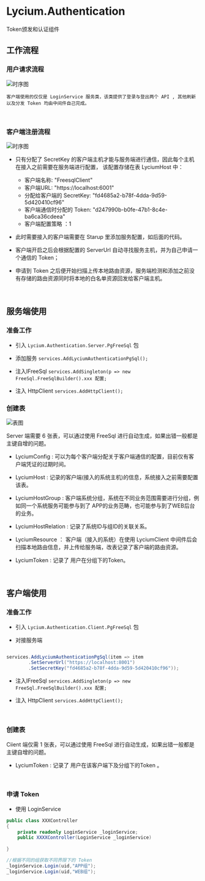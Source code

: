 # Lycium.Authentication
Token颁发和认证组件

## 工作流程

### 用户请求流程 

![时序图](https://github.com/night-moon-studio/Lycium.Authentication/blob/master/images/Token%E6%97%B6%E5%BA%8F%E5%9B%BE.png)
    
    客户端使用的仅仅是 LoginService 服务类，该类提供了登录与登出两个 API , 其他刷新以及分发 Token 均由中间件自己完成。
    
<br/>

### 客户端注册流程

![时序图](https://github.com/night-moon-studio/Lycium.Authentication/blob/master/images/%E5%AE%A2%E6%88%B7%E7%AB%AF%E6%97%B6%E5%BA%8F%E5%9B%BE.png)


  - 只有分配了 SecretKey 的客户端主机才能与服务端进行通信，因此每个主机在接入之前需要在服务端进行配置，
  该配置存储在表 LyciumHost 中： 
  
    - 客户端名称: "FreesqlClient"	
    - 客户端URL: "https://localhost:6001"	
    - 分配给客户端的 SecretKey: "fd4685a2-b78f-4dda-9d59-5d420410cf96"	
    - 客户端通信时分配的 Token: "d247990b-b0fe-47b1-8c4e-ba6ca36cdeea"
    - 客户端配置策略 ：1
  
  - 此时需要接入的客户端需要在 Starup 里添加服务配置，如后面的代码。  
  - 客户端开启之后会根据配置的 ServerUrl 自动寻找服务主机，并为自己申请一个通信的 Token； 
  - 申请到 Token 之后便开始扫描上传本地路由资源，服务端检测和添加之前没有存储的路由资源同时将本地的白名单资源回发给客户端主机。  
  
<br/>


## 服务端使用

### 准备工作

- 引入 `Lycium.Authentication.Server.PgFreeSql` 包

- 添加服务 `services.AddLyciumAuthenticationPgSql();`

- 注入IFreeSql `services.AddSingleton(p => new FreeSql.FreeSqlBuilder().xxx 配置;`

- 注入 HttpClient   `services.AddHttpClient();`



### 创建表

![表图](https://github.com/night-moon-studio/Lycium.Authentication/blob/master/images/ServerTables.png)  

Server 端需要 6 张表，可以通过使用 FreeSql 进行自动生成，如果出错一般都是主键自增的问题。

 - LyciumConfig : 可以为每个客户端分配关于客户端通信的配置，目前仅有客户端凭证的过期时间。

 - LyciumHost : 记录的客户端(接入的系统主机)的信息，系统接入之前需要配置该表。
 
 - LyciumHostGroup : 客户端系统分组，系统在不同业务范围需要进行分组，例如同一个系统服务可能参与到了 APP的业务范畴，也可能参与到了WEB后台的业务。
 
 - LyciumHostRelation : 记录了系统ID与组ID的关联关系。
 
 - LyciumResource ： 客户端（接入的系统）在使用 LyciumClient 中间件后会扫描本地路由信息，并上传给服务端，改表记录了客户端的路由资源。
 
 - LyciumToken : 记录了 用户在分组下的Token。
 
 <br/> 
 
 
 ## 客户端使用
 
 ### 准备工作
 

- 引入 `Lycium.Authentication.Client.PgFreeSql` 包

- 对接服务端

```C# 

services.AddLyciumAuthenticationPgSql(item => item
        .SetServerUrl("https://localhost:8001")
        .SetSecretKey("fd4685a2-b78f-4dda-9d59-5d420410cf96"));
```

- 注入IFreeSql `services.AddSingleton(p => new FreeSql.FreeSqlBuilder().xxx 配置;`

- 注入 HttpClient `services.AddHttpClient();`
 
<br/>

### 创建表

Ciient 端仅需 1 张表，可以通过使用 FreeSql 进行自动生成，如果出错一般都是主键自增的问题。
 
 - LyciumToken : 记录了 用户在该客户端下及分组下的Token 。
 
 <br/> 

 
 ### 申请 Token
 
  - 使用 LoginService 
  ```C#
  public class XXXController
  {
      private readonly LoginService _loginService;
      public XXXXController(LoginService _loginService)
      
  }
  
  //根据不同的组获取不同界限下的 Token
  _loginService.Login(uid,"APP组");
  _loginService.Login(uid,"WEB组");
  ```
